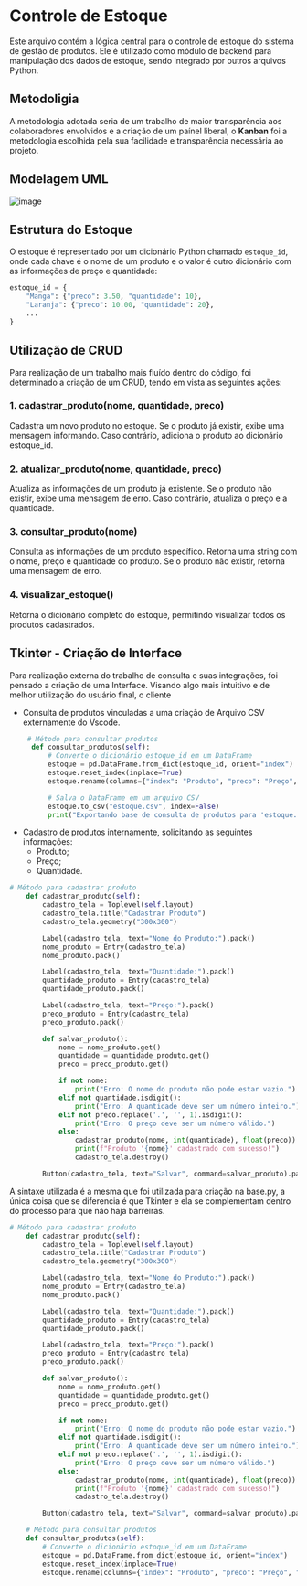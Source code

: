 # Controle de Estoque

Este arquivo contém a lógica central para o controle de estoque do sistema de gestão de produtos. Ele é utilizado como módulo de backend para manipulação dos dados de estoque, sendo integrado por outros arquivos Python.

## Metodoligia

A metodologia adotada seria de um trabalho de maior transparência aos colaboradores envolvidos e a criação de um paínel liberal, o **Kanban** foi a metodologia escolhida pela sua facilidade e transparência necessária ao projeto.

## Modelagem UML

![image](https://github.com/user-attachments/assets/71833baa-b7bc-462a-865b-995603533946)


## Estrutura do Estoque

O estoque é representado por um dicionário Python chamado `estoque_id`, onde cada chave é o nome de um produto e o valor é outro dicionário com as informações de preço e quantidade:

```python
estoque_id = {
    "Manga": {"preco": 3.50, "quantidade": 10},
    "Laranja": {"preco": 10.00, "quantidade": 20},
    ...
}
```
## Utilização de CRUD

Para realização de um trabalho mais fluído dentro do código, foi determinado a criação de um CRUD, tendo em vista as seguintes ações:

### 1. cadastrar_produto(nome, quantidade, preco)
Cadastra um novo produto no estoque.
Se o produto já existir, exibe uma mensagem informando.
Caso contrário, adiciona o produto ao dicionário estoque_id.

### 2. atualizar_produto(nome, quantidade, preco)
Atualiza as informações de um produto já existente.
Se o produto não existir, exibe uma mensagem de erro.
Caso contrário, atualiza o preço e a quantidade.

### 3. consultar_produto(nome)
Consulta as informações de um produto específico.
Retorna uma string com o nome, preço e quantidade do produto.
Se o produto não existir, retorna uma mensagem de erro.

### 4. visualizar_estoque()
Retorna o dicionário completo do estoque, permitindo visualizar todos os produtos cadastrados.

## Tkinter - Criação de Interface
Para realização externa do trabalho de consulta e suas integrações, foi pensado a criação de uma Interface. Visando algo mais intuitivo e de melhor utilização do usuário final, o cliente

- Consulta de produtos vinculadas a uma criação de Arquivo CSV externamente do Vscode.
  ```python
   # Método para consultar produtos
    def consultar_produtos(self):
        # Converte o dicionário estoque_id em um DataFrame
        estoque = pd.DataFrame.from_dict(estoque_id, orient="index")
        estoque.reset_index(inplace=True)
        estoque.rename(columns={"index": "Produto", "preco": "Preço", "quantidade": "Quantidade"}, inplace=True)

        # Salva o DataFrame em um arquivo CSV
        estoque.to_csv("estoque.csv", index=False)
        print("Exportando base de consulta de produtos para 'estoque.csv'...")
  ```
- Cadastro de produtos internamente, solicitando as seguintes informações:
  -  Produto;
  -  Preço;
  -  Quantidade.
```python
# Método para cadastrar produto
    def cadastrar_produto(self):
        cadastro_tela = Toplevel(self.layout)
        cadastro_tela.title("Cadastrar Produto")
        cadastro_tela.geometry("300x300")

        Label(cadastro_tela, text="Nome do Produto:").pack()
        nome_produto = Entry(cadastro_tela)
        nome_produto.pack()

        Label(cadastro_tela, text="Quantidade:").pack()
        quantidade_produto = Entry(cadastro_tela)
        quantidade_produto.pack()

        Label(cadastro_tela, text="Preço:").pack()
        preco_produto = Entry(cadastro_tela)
        preco_produto.pack()

        def salvar_produto():
            nome = nome_produto.get()
            quantidade = quantidade_produto.get()
            preco = preco_produto.get()

            if not nome:
                print("Erro: O nome do produto não pode estar vazio.")
            elif not quantidade.isdigit():
                print("Erro: A quantidade deve ser um número inteiro.")
            elif not preco.replace('.', '', 1).isdigit():
                print("Erro: O preço deve ser um número válido.")
            else:
                cadastrar_produto(nome, int(quantidade), float(preco))  # Chama a função do base.py
                print(f"Produto '{nome}' cadastrado com sucesso!")
                cadastro_tela.destroy()

        Button(cadastro_tela, text="Salvar", command=salvar_produto).pack()
```
 
 A sintaxe utilizada é a mesma que foi utilizada para criação na base.py, a única coisa que se diferencia é que Tkinter e ela se complementam dentro do processo para que não haja barreiras. 
```python
# Método para cadastrar produto
    def cadastrar_produto(self):
        cadastro_tela = Toplevel(self.layout)
        cadastro_tela.title("Cadastrar Produto")
        cadastro_tela.geometry("300x300")

        Label(cadastro_tela, text="Nome do Produto:").pack()
        nome_produto = Entry(cadastro_tela)
        nome_produto.pack()

        Label(cadastro_tela, text="Quantidade:").pack()
        quantidade_produto = Entry(cadastro_tela)
        quantidade_produto.pack()

        Label(cadastro_tela, text="Preço:").pack()
        preco_produto = Entry(cadastro_tela)
        preco_produto.pack()

        def salvar_produto():
            nome = nome_produto.get()
            quantidade = quantidade_produto.get()
            preco = preco_produto.get()

            if not nome:
                print("Erro: O nome do produto não pode estar vazio.")
            elif not quantidade.isdigit():
                print("Erro: A quantidade deve ser um número inteiro.")
            elif not preco.replace('.', '', 1).isdigit():
                print("Erro: O preço deve ser um número válido.")
            else:
                cadastrar_produto(nome, int(quantidade), float(preco))  # Chama a função do base.py
                print(f"Produto '{nome}' cadastrado com sucesso!")
                cadastro_tela.destroy()

        Button(cadastro_tela, text="Salvar", command=salvar_produto).pack()

    # Método para consultar produtos
    def consultar_produtos(self):
        # Converte o dicionário estoque_id em um DataFrame
        estoque = pd.DataFrame.from_dict(estoque_id, orient="index")
        estoque.reset_index(inplace=True)
        estoque.rename(columns={"index": "Produto", "preco": "Preço", "quantidade": "Quantidade"}, inplace=True)
```
  
